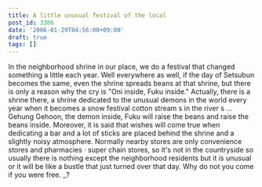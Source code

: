 ```yaml
---
title: A little unusual festival of the local
post_id: 3386
date: '2006-01-29T04:56:00+09:00'
draft: true
tags: []
---
```


In the neighborhood shrine in our place, we do a festival that changed something a little each year. Well everywhere as well, if the day of Setsubun becomes the same, even the shrine spreads beans at that shrine, but there is only a reason why the cry is "Oni inside, Fuku inside." Actually, there is a shrine there, a shrine dedicated to the unusual demons in the world every year when it becomes a snow festival cotton stream s in the river s ... Gehung Gehoon, the demon inside, Fuku will raise the beans and raise the beans inside. Moreover, it is said that wishes will come true when dedicating a bar and a lot of sticks are placed behind the shrine and a slightly noisy atmosphere. Normally nearby stores are only convenience stores and pharmacies · super chain stores, so it's not in the countryside so usually there is nothing except the neighborhood residents but it is unusual or it will be like a bustle that just turned over that day. Why do not you come if you were free. _?

